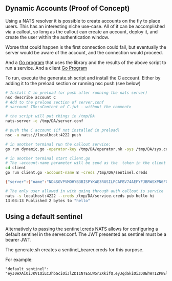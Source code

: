 ## Dynamic Accounts (Proof of Concept)

Using a NATS resolver it is possible to create accounts on the fly to place
users. This has an interesting niche use-case. All of it can be accomplished via
a callout, so long as the callout can create an account, deploy it, and create
the user within the authentication window.

Worse that could happen is the first connection could fail, but eventually the
server would be aware of the account, and the connection would proceed.

And a [Go program](dynamic.go) that uses the library and the results of the
above script to run a service. And a client [Go Program](client/client.go)

To run, execute the generate.sh script and install the C account. Either by adding it to the preload section or running nsc push (see below)

```bash
# Install C in preload (or push after running the nats server)
nsc describe account C
# Add to the preload section of server.conf
# <account ID>:<Content of C.jwt - without the comment>

# the script will put things in /tmp/DA
nats-server -c /tmp/DA/server.conf

# push the C account (if not installed in preload)
nsc -u nats://localhost:4222 push

# in another terminal run the callout service:
go run dynamic.go -operator-key /tmp/DA/operator.nk -sys /tmp/DA/sys.creds -callout-issuer /tmp/DA/C.nk -creds /tmp/DA/service.creds

# in another terminal start client.go 
# The -account-name parameter will be send as the  token in the client connection
cd client
go run client.go -account-name B -creds /tmp/DA/sentinel.creds

{"server":{"name":"ND4SGVPVMOHYB3BISPYKWE3RUSILPCAFBV74AEFYFJBRWSXPN6FGKSGG","host":"0.0.0.0","id":"ND4SGVPVMOHYB3BISPYKWE3RUSILPCAFBV74AEFYFJBRWSXPN6FGKSGG","ver":"2.11.0-dev","jetstream":false,"flags":0,"seq":127,"time":"2025-02-04T20:30:09.615143Z"},"data":{"user":"B","account":"AADWDO5UGBLQT2MBC4NCUUHE34TG6KED47OHCPWWXTRHCFOKXGWTRO4F"}}

# The only user allowed in with going through auth callout is service
nats -s localhost:4222 --creds /tmp/DA/service.creds pub hello hi
13:03:13 Published 2 bytes to "hello"
```

## Using a default sentinel
Alternatively to passing the sentinel.creds NATS allows for configuring a default sentinel in the server.conf. The JWT presented as sentinel must be a bearer JWT.

The generate.sh creates a sentinel_bearer.creds for this purpose.


For example:
```
"default_sentinel": "eyJ0eXAiOiJKV1QiLCJhbGciOiJlZDI1NTE5LW5rZXkifQ.eyJqdGkiOiJDUEhWT1ZPWElJUFdKRDJZVkw1T0pIS0lLTFc2R05aWDdYQUNNN0hGWDNIVUZWVjRBNEFRIiwiaWF0IjoxNzUyNjMxODYzLCJpc3MiOiJBQjVYVklONEZaTllYTlYyWDZYN0ZWVlJFN0E0RUQ3M0JZNEVOUFJOQUdLS0pRN1JXUjJRNUFTUyIsIm5hbWUiOiJzZW50aW5lbCIsInN1YiI6IlVBMklZNlQ0Q1dOUlNFWVFZTkhQVzZIWEhCWkFOQ0ZaT0xMUVk3TlJWSlNYT0kzVUVZU1RaS0hGIiwibmF0cyI6eyJwdWIiOnsiZGVueSI6WyJcdTAwM2UiXX0sInN1YiI6eyJkZW55IjpbIlx1MDAzZSJdfSwic3VicyI6LTEsImRhdGEiOi0xLCJwYXlsb2FkIjotMSwidHlwZSI6InVzZXIiLCJ2ZXJzaW9uIjoyfX0.onyBWBv1a0g4HYS7nkYk59bsHgodtmUeoeWH72PVI76QjZzrGcR4iTeefjTc8pTqK0FibkLttpWhCN11IkktDg",
```